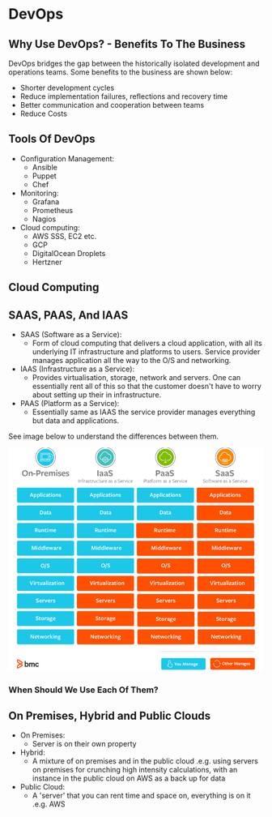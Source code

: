 # DevOps

## Why Use DevOps? - Benefits To The Business

DevOps bridges the gap between the historically isolated development and operations teams. Some benefits to the business are shown below:

* Shorter development cycles
*  Reduce implementation failures, reflections and recovery time
*  Better communication and cooperation between teams
*  Reduce Costs

## Tools Of DevOps

* Configuration Management:
	* Ansible
	* Puppet
	* Chef
* Monitoring:
	* Grafana
	* Prometheus
	* Nagios
* Cloud computing:
	* AWS SSS, EC2 etc.
	* GCP
	* DigitalOcean Droplets
	* Hertzner

## Cloud Computing

## SAAS, PAAS, And IAAS

* SAAS (Software as a Service):
	* Form of cloud computing that delivers a cloud application, with all its underlying IT infrastructure and platforms to users. Service provider manages application all the way to the O/S and networking.
* IAAS (Infrastructure as a Service):
	* Provides virtualisation, storage, network and servers. One can essentially rent all of this so that the customer doesn't have to worry about setting up their in infrastructure.
* PAAS (Platform as a Service):
	* Essentially same as IAAS the service provider manages everything but data and applications.


See image below to understand the differences between them.

![](Comparison-Table.png)



### When Should We Use Each Of Them?


## On Premises, Hybrid and Public Clouds

* On Premises:
	* Server is on their own property
* Hybrid:
	* A mixture of on premises and in the public cloud .e.g. using servers on premises for crunching high intensity calculations, with an instance in the public cloud on AWS as a back up for data
* Public Cloud:
	* A 'server' that you can rent time and space on, everything is on it .e.g. AWS


